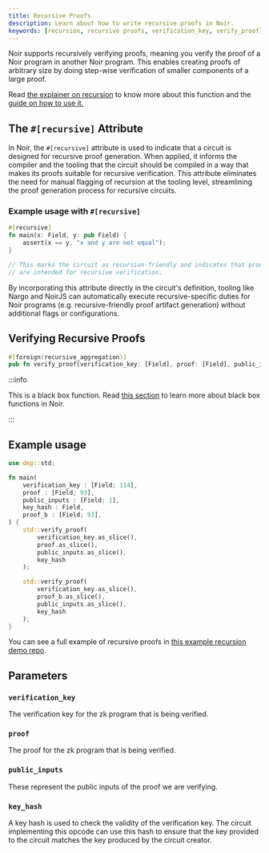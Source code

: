 ```yaml
---
title: Recursive Proofs
description: Learn about how to write recursive proofs in Noir.
keywords: [recursion, recursive proofs, verification_key, verify_proof]
---
```


Noir supports recursively verifying proofs, meaning you verify the proof of a Noir program in another Noir program. This enables creating proofs of arbitrary size by doing step-wise verification of smaller components of a large proof.

Read [the explainer on recursion](../../explainers/explainer-recursion.md) to know more about this function and the [guide on how to use it.](../../how_to/how-to-recursion.md)

## The `#[recursive]` Attribute

In Noir, the `#[recursive]` attribute is used to indicate that a circuit is designed for recursive proof generation. When applied, it informs the compiler and the tooling that the circuit should be compiled in a way that makes its proofs suitable for recursive verification. This attribute eliminates the need for manual flagging of recursion at the tooling level, streamlining the proof generation process for recursive circuits.

### Example usage with `#[recursive]`

```rust
#[recursive]
fn main(x: Field, y: pub Field) {
    assert(x == y, "x and y are not equal");
}

// This marks the circuit as recursion-friendly and indicates that proofs generated from this circuit
// are intended for recursive verification.
```

By incorporating this attribute directly in the circuit's definition, tooling like Nargo and NoirJS can automatically execute recursive-specific duties for Noir programs (e.g. recursive-friendly proof artifact generation) without additional flags or configurations.

## Verifying Recursive Proofs

```rust
#[foreign(recursive_aggregation)]
pub fn verify_proof(verification_key: [Field], proof: [Field], public_inputs: [Field], key_hash: Field) {}
```

:::info

This is a black box function. Read [this section](./black_box_fns) to learn more about black box functions in Noir.

:::

## Example usage

```rust
use dep::std;

fn main(
    verification_key : [Field; 114],
    proof : [Field; 93],
    public_inputs : [Field; 1],
    key_hash : Field,
    proof_b : [Field; 93],
) {
    std::verify_proof(
        verification_key.as_slice(),
        proof.as_slice(),
        public_inputs.as_slice(),
        key_hash
    );

    std::verify_proof(
        verification_key.as_slice(),
        proof_b.as_slice(),
        public_inputs.as_slice(),
        key_hash
    );
}
```

You can see a full example of recursive proofs in [this example recursion demo repo](https://github.com/noir-lang/noir-examples/tree/master/recursion).

## Parameters

### `verification_key`

The verification key for the zk program that is being verified.

### `proof`

The proof for the zk program that is being verified.

### `public_inputs`

These represent the public inputs of the proof we are verifying.

### `key_hash`

A key hash is used to check the validity of the verification key. The circuit implementing this opcode can use this hash to ensure that the key provided to the circuit matches the key produced by the circuit creator.
